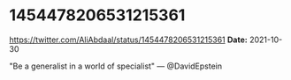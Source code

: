 # 1454478206531215361
https://twitter.com/AliAbdaal/status/1454478206531215361
**Date:** 2021-10-30

"Be a generalist in a world of specialist" — @DavidEpstein
